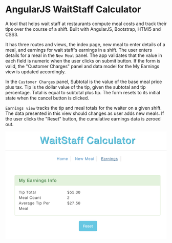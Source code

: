 # AngularJS WaitStaff Calculator

A tool that helps wait staff at restaurants compute meal costs and track their tips over the course of a shift. Built with AngularJS, Bootstrap, HTMl5 and CSS3.

It has three routes and views, the index page, new meal to enter details of a meal, and earnings for wait staff's earnings in a shift.
The user enters details for a meal in the `New Meal` panel. The app validates that the value in each field is numeric when the user clicks on submit button. If the form is valid, the "Customer Charges" panel and data model for the My Earnings view is updated accordingly.

In the `Customer Charges` panel, Subtotal is the value of the base meal price plus tax. Tip is the dollar value of the tip, given the subtotal and tip percentage. Total is equal to subtotal plus tip.
The form resets to its initial state when the cancel button is clicked.

`Earnings view` tracks the tip and meal totals for the waiter on a given shift. The data presented in this view should changes as user adds new meals. If the user clicks the "Reset" button, the cumulative earnings data is zeroed out.

![Screenshot:](https://raw.githubusercontent.com/avireni/angularjs-waitstaff-calculator/gh-pages/app/assets/waitstaff.gif)
